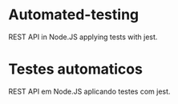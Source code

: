 # Automated-testing
REST API in Node.JS applying tests with jest.

# Testes automaticos
REST API em Node.JS aplicando testes com jest.
